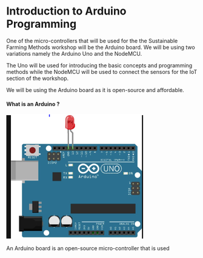 # Introduction to Arduino Programming

One of the micro-controllers that will be used for the the Sustainable Farming Methods workshop will be the Arduino board. We will be using two variations namely the Arduino Uno and the NodeMCU.  
  
The Uno will be used for introducing the basic concepts and programming methods while the NodeMCU will be used to connect the sensors for the IoT section of the workshop.  
  
We will be using the Arduino board as it is open-source and affordable.

#### What is an Arduino ?

![Arduino Uno ](.gitbook/assets/arduino.PNG)

An Arduino board is an open-source micro-controller that is used 

